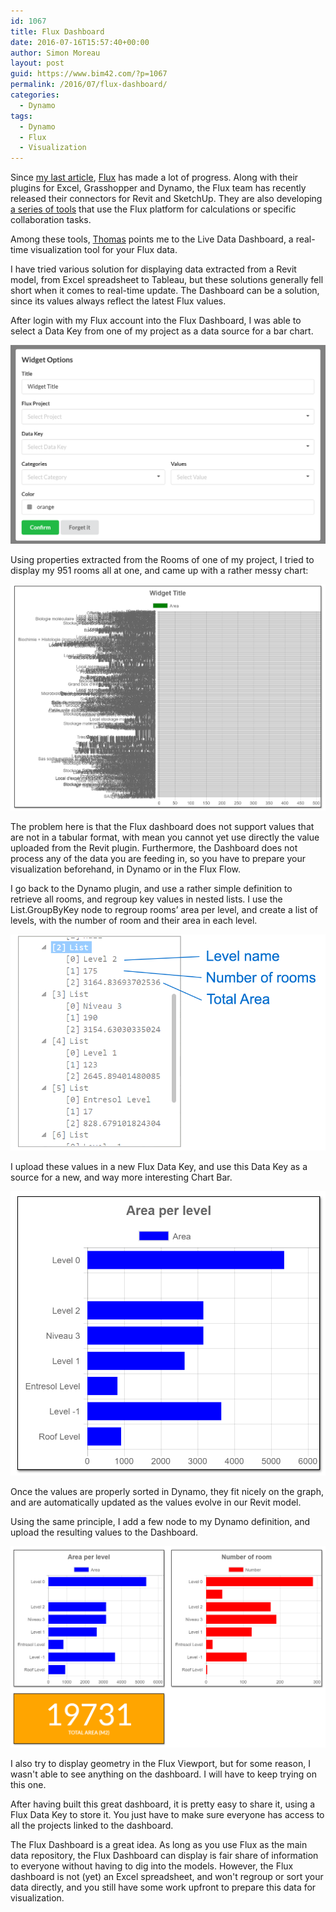 ```yaml
---
id: 1067
title: Flux Dashboard
date: 2016-07-16T15:57:40+00:00
author: Simon Moreau
layout: post
guid: https://www.bim42.com/?p=1067
permalink: /2016/07/flux-dashboard/
categories:
  - Dynamo
tags:
  - Dynamo
  - Flux
  - Visualization
---
```

Since [my last article](https://www.bim42.com/2015/09/flux/), [Flux](https://flux.io/) has made a lot of progress. Along with their plugins for Excel, Grasshopper and Dynamo, the Flux team has recently released their connectors for Revit and SketchUp. They are also developing [a series of tools](https://labs.flux.io/) that use the Flux platform for calculations or specific collaboration tasks.

Among these tools, [Thomas](https://twitter.com/thomastrinelle) points me to the Live Data Dashboard, a real-time visualization tool for your Flux data.

I have tried various solution for displaying data extracted from a Revit model, from Excel spreadsheet to Tableau, but these solutions generally fell short when it comes to real-time update. The Dashboard can be a solution, since its values always reflect the latest Flux values.

After login with my Flux account into the Flux Dashboard, I was able to select a Data Key from one of my project as a data source for a bar chart.

![Image](/assets/2016/07/Image.png)

Using properties extracted from the Rooms of one of my project, I tried to display my 951 rooms all at one, and came up with a rather messy chart:

![Image-1](/assets/2016/07/Image-1.png)

The problem here is that the Flux dashboard does not support values that are not in a tabular format, with mean you cannot yet use directly the value uploaded from the Revit plugin. Furthermore, the Dashboard does not process any of the data you are feeding in, so you have to prepare your visualization beforehand, in Dynamo or in the Flux Flow.

I go back to the Dynamo plugin, and use a rather simple definition to retrieve all rooms, and regroup key values in nested lists. I use the List.GroupByKey node to regroup rooms’ area per level, and create a list of levels, with the number of room and their area in each level.

![List2](/assets/2016/07/List2.png)

I upload these values in a new Flux Data Key, and use this Data Key as a source for a new, and way more interesting Chart Bar.

![Image-2](/assets/2016/07/Image-2.png)

Once the values are properly sorted in Dynamo, they fit nicely on the graph, and are automatically updated as the values evolve in our Revit model.

Using the same principle, I add a few node to my Dynamo definition, and upload the resulting values to the Dashboard.

![Image-3](/assets/2016/07/Image-3.png)

I also try to display geometry in the Flux Viewport, but for some reason, I wasn't able to see anything on the dashboard. I will have to keep trying on this one.

After having built this great dashboard, it is pretty easy to share it, using a Flux Data Key to store it. You just have to make sure everyone has access to all the projects linked to the dashboard.

The Flux Dashboard is a great idea. As long as you use Flux as the main data repository, the Flux Dashboard can display is fair share of information to everyone without having to dig into the models. However, the Flux dashboard is not (yet) an Excel spreadsheet, and won't regroup or sort your data directly, and you still have some work upfront to prepare this data for visualization.